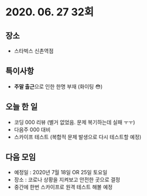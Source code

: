 # 2020. 06. 27 32회

## 장소
- 스타벅스 신촌역점

## 특이사항
- **주말 출근**으로 인한 한명 부재 (화이팅 :flushed:)

## 오늘 한 일
- 코딩 000 리뷰 (별거 없었음. 문제 복기하는데 실패 ㅜㅜ)
- 다음주 000 대비
- 스카이프 테스트 (복합적 문제 발생으로 다시 테스트할 예정)

## 다음 모임 
- 예정일 : 2020년 7월 18일 OR 25일 토요일
- 장소 : 코로나 상황을 지켜보고 안전한 곳으로 결정
- 중간에 한번 스카이프로 원격 테스트 해볼 예정

